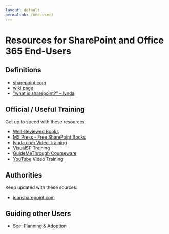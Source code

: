 ```yaml
---
layout: default
permalink: /end-user/
---
```

# Resources for SharePoint and Office 365 End-Users

## Definitions

*   [sharepoint.com](http://sharepoint.com)
*   [wiki page](http://en.wikipedia.org/wiki/SharePoint)
*   ["what is sharepoint?" – lynda](https://www.youtube.com/watch?v=TE9TpraPlrE)


## Official / Useful Training

Get up to speed with these resources.

*   [Well-Reviewed Books](https://www.amazon.com/gp/bestsellers/books/6133983011/ref=zg_b_bs_6133983011_1)
*   [MS Press - Free SharePoint Books](https://blogs.msdn.microsoft.com/mssmallbiz/category/ebooks/)
*   [lynda.com Video Training](http://www.lynda.com/SharePoint-training-tutorials/306-0.html)
*   [VisualSP Training](https://www.visualsp.com/individual-training/)
*   [GuideMeThrough Courseware](http://www.guidemethrough.com/)
*   [YouTube](http://www.youtube.com) Video Training

## Authorities

Keep updated with these sources.

*   [icansharepoint.com](http://icansharepoint.com/)

## Guiding other Users

*   See: [Planning & Adoption](/adoption)
